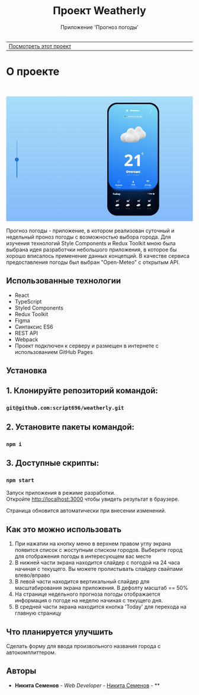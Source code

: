 <br/>

  <h1 align="center">Проект Weatherly</h3>

  <p align="center">
    Приложение 'Прогноз погоды'
    <br/>
    <br/>
   
  </p>


<table >
  <tr >
    <td width="33%">
      <a align="center" href="https://script696.github.io/weatherly/" target="_blank">Посмотреть этот проект</a>
    </td>
  </tr>
</table>

# О проекте
<p >
    <br/>
</p>

![Screen Shot](https://github.com/script696/weatherly/blob/master/src/img/gh-pages/weatherlyMainImg.png)

Прогноз погоды - приложение, 
    в котором реализован суточный и недельный проноз погоды с возможностью выбора города.
    Для изучения технологий Style Components и Redux Toolkit мною была выбрана идея разработчки небольшого приложения,
    в которое бы хорошо вписалось применение данных концепций.
    В качестве сервиса предоставления погоды был выбран "Open-Meteo" с открытым API. 


## Использованные технологии

- React 
- TypeScript
- Styled Components 
- Redux Toolkit
- Figma
- Синтаксис ES6
- REST API
- Webpack
- Проект подключен к серверу и размещен в интернете с использованием GitHub Pages

## Установка

## 1. Клонируйте репозиторий командой:

### `git@github.com:script696/weatherly.git`

## 2. Установите пакеты командой:

### `npm i`

## 3. Доступные скрипты:

### `npm start`

Запуск приложения в режиме разработки.\
Откройте [http://localhost:3000](http://localhost:3000) чтобы увидеть результат в браузере.

Страница обновится автоматически при внесении изменений.


## Как это можно использовать

1. При нажатии на кнопку меню в верхнем правом углу экрана появится список с жоступным списком городов. Выберите город для отображения погоды в интересующем вас месте
2. В нижней части экрана находится слайдер с погодой на 24 часа начиная с текущего. Вы можете пролистывать слайдер свайпами влево/вправо
3. В левой части находится вертикальный слайдер для масштабирования экрана приложения. В дефолту масштаб == 50%
4. На странице недельного прогноза погоды отображается информация о погоде на неделю начиная с текущего дня. 
5. В средней части экрана находится кнопка 'Today' для перехода на главную страницу

## Что планируется улучшить

Сделать форму для ввода произвольного названия города с автокомплиттером.

## Авторы

* **Никита Семенов** - *Web Developer* - [Никита Семенов](http://niksemenov.ru/) - **



